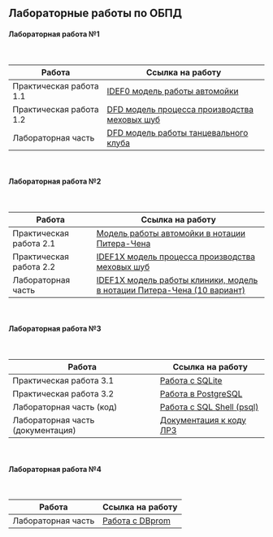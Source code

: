 ## Лабораторные работы по ОБПД

#### Лабораторная работа №1

<br>

| Работа | Ссылка на работу |
| ------ | ------ | 
| Практическая работа 1.1 | [IDEF0 модель работы автомойки](https://github.com/sofkot/ITMO_FSPO_DataBases_2020-2021/blob/master/students/y2334/Kotliarowa%20Sofia/Pr0_idef0/1.jpg) |
| Практическая работа 1.2 | [DFD модель процесса производства меховых шуб](https://github.com/sofkot/ITMO_FSPO_DataBases_2020-2021/blob/master/students/y2334/Kotliarowa%20Sofia/Pr1_dfd/%D0%9F%D0%A0%201.2.pdf) |
| Лабораторная часть | [DFD модель работы танцевального клуба](https://github.com/sofkot/ITMO_FSPO_DataBases_2020-2021/blob/master/students/y2334/Kotliarowa%20Sofia/LR_1/LR_1.pdf) |

<br>

#### Лабораторная работа №2

<br>

| Работа | Ссылка на работу |
| ------ | ------ | 
| Практическая работа 2.1 | [Модель работы автомойки в нотации Питера-Чена](https://github.com/sofkot/ITMO_FSPO_DataBases_2020-2021/blob/master/students/y2334/Kotliarowa%20Sofia/Pr2.1_PiterChen/PR%202.1.pdf) |
| Практическая работа 2.2 | [IDEF1X модель процесса производства меховых шуб](https://github.com/sofkot/ITMO_FSPO_DataBases_2020-2021/blob/master/students/y2334/Kotliarowa%20Sofia/Pr2.2_idef1x/%D0%9F%D0%A0%202.2.pdf) |
| Лабораторная часть | [IDEF1X модель работы клиники, модель в нотации Питера-Чена (10 вариант)](https://github.com/sofkot/ITMO_FSPO_DataBases_2020-2021/blob/master/students/y2334/Kotliarowa%20Sofia/LR_1/LR_1.pdf) |

<br>

#### Лабораторная работа №3

<br>

| Работа | Ссылка на работу |
| ------ | ------ | 
| Практическая работа 3.1 | [Работа с SQLite](https://github.com/sofkot/ITMO_FSPO_DataBases_2020-2021/tree/master/students/y2334/Kotliarowa%20Sofia/Pr3.1_SQLite) |
| Практическая работа 3.2 | [Работа в PostgreSQL](https://github.com/sofkot/ITMO_FSPO_DataBases_2020-2021/tree/master/students/y2334/Kotliarowa%20Sofia/Pr3.2_PostgreSQL) |
| Лабораторная часть (код) | [Работа с SQL Shell (psql)](https://github.com/sofkot/ITMO_FSPO_DataBases_2020-2021/blob/master/students/y2334/Kotliarowa%20Sofia/LR_3/db.sql) |
| Лабораторная часть (документация) | [Документация к коду ЛР3](https://sofkot.github.io/clinika/) |

<br>

#### Лабораторная работа №4

<br>

| Работа | Ссылка на работу |
| ------ | ------ | 
| Лабораторная часть | [Работа с DBprom](https://github.com/sofkot/ITMO_FSPO_DataBases_2020-2021/blob/master/students/y2334/Kotliarowa%20Sofia/LR_4/%D0%9E%D0%9F%D0%91%D0%94_%D0%9B%D0%91%E2%84%964_%D0%9E%D1%82%D1%87%D0%B5%D1%82.pdf) |

<br>

